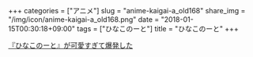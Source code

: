 +++
categories = ["アニメ"]
slug = "anime-kaigai-a_old168"
share_img = "/img/icon/anime-kaigai-a_old168.png"
date = "2018-01-15T00:30:18+09:00"
tags = ["ひなこのーと"]
title = "ひなこのーと"
+++



<a href="http://www.owlhoot.net/entry/2017/04/29/020059" rel="nofollow" target="_blank" title="『ひなこのーと』が可愛すぎて爆発した">『ひなこのーと』が可愛すぎて爆発した</a>
